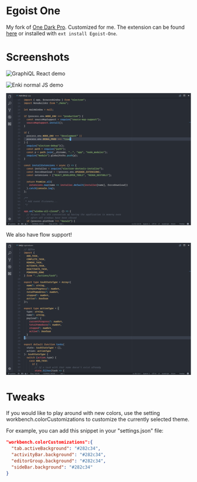# Egoist One
My fork of [One Dark Pro](https://github.com/Binaryify/OneDark-Pro). Customized for me. The extension can be found [here](https://marketplace.visualstudio.com/items?itemName=Zyst.Egoist-One) or installed with `ext install Egoist-One`.

# Screenshots
![GraphiQL React demo](static/graphiql.png)

![Enki normal JS demo](static/enki.png)

![Aergia electron](static/aergia-electron.png)

We also have flow support!

![Aergia flow](static/aergia-flow.png)

# Tweaks
If you would like to play around with new colors, use the setting workbench.colorCustomizations to customize the currently selected theme.

For example, you can add this snippet in your "settings.json" file:

```json
"workbench.colorCustomizations":{
  "tab.activeBackground": "#282c34",
  "activityBar.background": "#282c34",
  "editorGroup.background": "#282c34",
  "sideBar.background": "#282c34"
}
```
